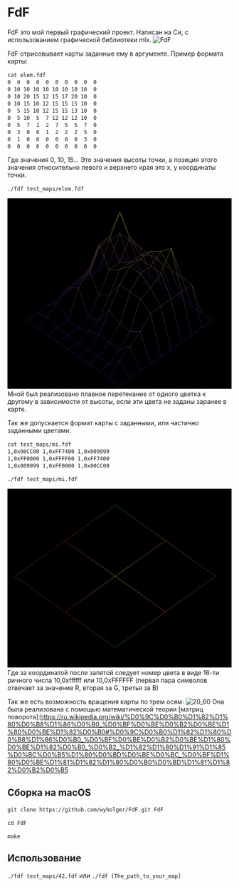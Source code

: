 # FdF
FdF это мой первый графический проект. Написан на Си, с использованием графической библиотеки mlx.
![FdF](https://github.com/wyholger/FdF/blob/main/gif/qwe.gif?raw=true)


FdF отрисовывает карты заданные ему в аргументе.
Пример формата карты:
```
cat elem.fdf
0  0  0  0  0  0  0  0  0  0
0 10 10 10 10 10 10 10 10  0
0 10 20 15 12 15 17 20 10  0
0 10 15 10 12 15 15 15 10  0
0  5 15 10 12 15 15 13 10  0
0  5 10  5  7 12 12 12 10  0
0  5  7  1  2  7  5  5  7  0
0  3  0  0  1  2  2  2  5  0
0  1  0  0  0  0  0  0  3  0
0  0  0  0  0  0  0  0  0  0
```
Где значения 0, 10, 15... Это значения высоты точки, а позиция этого значения относительно левого и верхнего края это x, y координаты точки.
```
./fdf test_maps/elem.fdf
```
![elem](https://github.com/wyholger/FdF/blob/main/gif/Screen_Shot_1.png?raw=true)
Мной был реализовано плавное перетекание от одного цветка к другому в зависимости от высоты, если эти цвета не заданы заранее в карте.


Так же допускается формат карты с заданными, или частично заданными цветами:
```
cat test_maps/mi.fdf
1,0x00CC00 1,0xFF7400 1,0x009999
1,0xFF0000 1,0xFFFF00 1,0xFF7400
1,0x009999 1,0xFF0000 1,0x00CC00
```
```
./fdf test_maps/mi.fdf
```
![mi](https://github.com/wyholger/FdF/blob/main/gif/Screen_Shot_2.png?raw=true)
Где за координатой после запятой следует номер цвета в виде 16-ти ричного числа 10,0xffffff или 10,0xFFFFFF (первая пара символов отвечает за значение R, вторая за G, третья за B)


Так же есть возможность вращения карты по трем осям: 
![20_60](https://github.com/wyholger/FdF/blob/main/gif/20_60.gif?raw=true)
Она была реализована с помощью математической теории [матриц поворота]:https://ru.wikipedia.org/wiki/%D0%9C%D0%B0%D1%82%D1%80%D0%B8%D1%86%D0%B0_%D0%BF%D0%BE%D0%B2%D0%BE%D1%80%D0%BE%D1%82%D0%B0#%D0%9C%D0%B0%D1%82%D1%80%D0%B8%D1%86%D0%B0_%D0%BF%D0%BE%D0%B2%D0%BE%D1%80%D0%BE%D1%82%D0%B0_%D0%B2_%D1%82%D1%80%D1%91%D1%85%D0%BC%D0%B5%D1%80%D0%BD%D0%BE%D0%BC_%D0%BF%D1%80%D0%BE%D1%81%D1%82%D1%80%D0%B0%D0%BD%D1%81%D1%82%D0%B2%D0%B5

## Сборка на macOS
```
git clone https://github.com/wyholger/FdF.git FdF
```
```
cd FdF
```
```
make
```
## Использование 
`./fdf test_maps/42.fdf` или `./fdf [The_path_to_your_map]`
